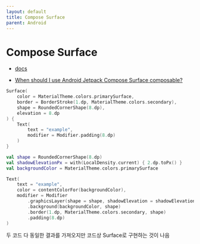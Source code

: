 ```yaml
---
layout: default
title: Compose Surface
parent: Android
---
```


# Compose Surface

- [docs](https://developer.android.com/reference/kotlin/androidx/compose/material/package-summary#Surface(androidx.compose.ui.Modifier,androidx.compose.ui.graphics.Shape,androidx.compose.ui.graphics.Color,androidx.compose.ui.graphics.Color,androidx.compose.foundation.BorderStroke,androidx.compose.ui.unit.Dp,kotlin.Function0))

- [When should I use Android Jetpack Compose Surface composable?](https://stackoverflow.com/questions/65918835/when-should-i-use-android-jetpack-compose-surface-composable)

```kotlin
Surface(
    color = MaterialTheme.colors.primarySurface,
    border = BorderStroke(1.dp, MaterialTheme.colors.secondary),
    shape = RoundedCornerShape(8.dp),
    elevation = 8.dp
) {
    Text(
        text = "example",
        modifier = Modifier.padding(8.dp)
    )
}

```

```kotlin
val shape = RoundedCornerShape(8.dp)
val shadowElevationPx = with(LocalDensity.current) { 2.dp.toPx() }
val backgroundColor = MaterialTheme.colors.primarySurface

Text(
    text = "example",
    color = contentColorFor(backgroundColor),
    modifier = Modifier
        .graphicsLayer(shape = shape, shadowElevation = shadowElevationPx)
        .background(backgroundColor, shape)
        .border(1.dp, MaterialTheme.colors.secondary, shape)
        .padding(8.dp)
)
```

두 코드 다 동일한 결과를 가져오지만 코드상 Surface로 구현하는 것이 나음
